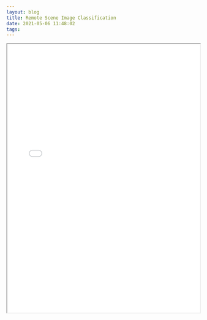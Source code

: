 ```yaml
---
layout: blog
title: Remote Scene Image Classification
date: 2021-05-06 11:48:02
tags:
---
```


<iframe
  src="/files/Remote-Scene-Image-Classification/ui.demo.mp4"
  style="width:100%; height:700px;"
></iframe>
